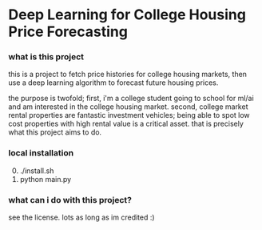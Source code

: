 # Deep Learning for College Housing Price Forecasting
### what is this project

this is a project to fetch price histories for college housing markets, then use a deep learning algorithm to forecast future housing prices.

the purpose is twofold; first, i'm a college student going to school for ml/ai and am interested in the college housing market. second, college market rental properties are fantastic investment vehicles; being able to spot low cost properties with high rental value is a critical asset. that is precisely what this project aims to do.

### local installation

0. ./install.sh
1. python main.py

### what can i do with this project?

see the license. lots as long as im credited :)

